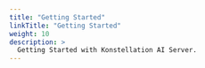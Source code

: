 ```yaml
---
title: "Getting Started"
linkTitle: "Getting Started"
weight: 10
description: >
  Getting Started with Konstellation AI Server.
---
```

